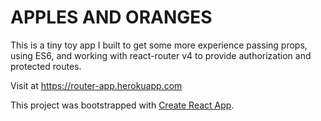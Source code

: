 # APPLES AND ORANGES

This is a tiny toy app I built to get some more experience passing props, using ES6, and working with react-router v4 to provide authorization and protected routes.

Visit at https://router-app.herokuapp.com

This project was bootstrapped with [Create React App](https://github.com/facebookincubator/create-react-app).
